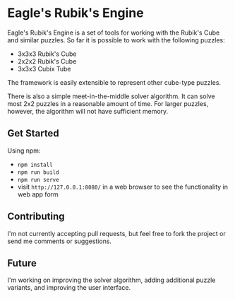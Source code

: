 # Eagle's Rubik's Engine

Eagle's Rubik's Engine is a set of tools for working with the Rubik's Cube and similar puzzles. So far it is possible to work with the following puzzles:
- 3x3x3 Rubik's Cube
- 2x2x2 Rubik's Cube
- 3x3x3 Cubix Tube

The framework is easily extensible to represent other cube-type puzzles.

There is also a simple meet-in-the-middle solver algorithm. It can solve most 2x2 puzzles in a reasonable amount of time. For larger puzzles, however, the algorithm will not have sufficient memory.

## Get Started

Using npm:
- ```npm install```
- ```npm run build```
- ```npm run serve```
- visit ```http://127.0.0.1:8080/``` in a web browser to see the functionality in web app form

## Contributing

I'm not currently accepting pull requests, but feel free to fork the project or send me comments or suggestions.

## Future

I'm working on improving the solver algorithm, adding additional puzzle variants, and improving the user interface.